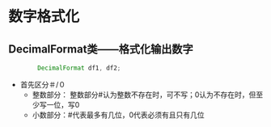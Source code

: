 # 数字格式化

## DecimalFormat类——格式化输出数字

```java
        DecimalFormat df1, df2;
```

- 首先区分＃/０
  - 整数部分： 整数部分#认为整数不存在时，可不写；0认为不存在时，但至少写一位，写0
  - 小数部分：#代表最多有几位，0代表必须有且只有几位

